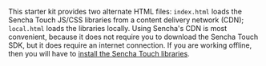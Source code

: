 This starter kit provides two alternate HTML files: `index.html` loads the Sencha Touch JS/CSS libraries from a content delivery network (CDN); `local.html` loads the libraries locally. Using Sencha's CDN is most convenient, because it does not require you to download the Sencha Touch SDK, but it does require an internet connection. If you are working offline, then you will have to [install the Sencha Touch libraries][installation].

[installation]: https://github.com/nelstrom/Sencha-Touch-Boilerplate/tree/master/touch#readme
